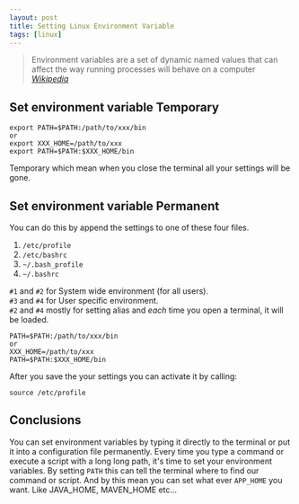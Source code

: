 ```yaml
---
layout: post
title: Setting Linux Environment Variable
tags: [linux]
---
```

> Environment variables are a set of dynamic named values that can affect the way running processes will behave on a computer
> <cite><a href="http://en.wikipedia.org/wiki/Environment_variable">Wikipedia</a></cite>

## Set environment variable Temporary

    export PATH=$PATH:/path/to/xxx/bin
    or
    export XXX_HOME=/path/to/xxx
    export PATH=$PATH:$XXX_HOME/bin

Temporary which mean when you close the terminal all your settings will be gone.

## Set environment variable Permanent
You can do this by append the settings to one of these four files. 
1. `/etc/profile`
2. `/etc/bashrc`
3. `~/.bash_profile`
4. `~/.bashrc`

`#1` and `#2` for System wide environment (for all users).  
`#3` and `#4` for User specific environment.  
`#2` and `#4` mostly for setting alias and *each* time you open a terminal, it will be loaded.
    
    PATH=$PATH:/path/to/xxx/bin
    or
    XXX_HOME=/path/to/xxx
    PATH=$PATH:$XXX_HOME/bin

After you save the your settings you can activate it by calling:

    source /etc/profile

## Conclusions
You can set environment variables by typing it directly to the terminal or put it into a configuration file permanently.
Every time you type a command or execute a script with a long long path, it's time to set your environment variables.
By setting `PATH` this can tell the terminal where to find our command or script.
And by this mean you can set what ever `APP_HOME` you want. Like JAVA_HOME, MAVEN_HOME etc...